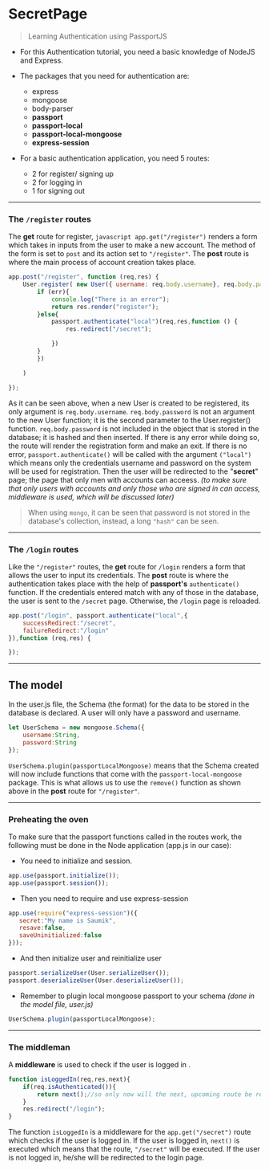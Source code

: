 # SecretPage
> Learning Authentication using PassportJS
* For this Authentication tutorial, you need a basic knowledge of NodeJS and Express. 
* The packages that you need for authentication are: 
  * express
  * mongoose 
  * body-parser
  * __passport__ 
  * __passport-local__ 
  * __passport-local-mongoose__
  * __express-session__ 

* For a basic authentication application, you need 5 routes: 
  * 2 for register/ signing up
  * 2 for logging in 
  * 1 for signing out 

-----
### The `/register` routes
The __get__ route for register, `javascript app.get("/register")` renders a form which takes in inputs from the user to make a new account. The method of the form is set to `post` and its action set to `"/register"`. The __post__ route is where the main process of account creation takes place. 

```javascript
app.post("/register", function (req,res) {
    User.register( new User({ username: req.body.username}, req.body.password, function(err,user){
        if (err){
            console.log("There is an error");
            return res.render("register");
        }else{
            passport.authenticate("local")(req,res,function () {
                res.redirect("/secret");

            })
        }
        })

    )

});
```
As it can be seen above, when a new User is created to be registered, its only argument is `req.body.username`. `req.body.password` is not an argument to the new User function; it is the second parameter to the User.register() function. `req.body.password` is not included in the object that is stored in the database; it is hashed and then inserted. If there is any error while doing so, the route will render the registration form and make an exit. If there is no error, `passport.authenticate()` will be called with the argument `("local")` which means only the credentials username and password on the system will be used for registration. Then the user will be redirected to the "__secret__" page; the page that only men with accounts can acceess. *(to make sure that only users with accounts and only those who are signed in can access, middleware is used, which will be discussed later)*

> When using `mongo`, it can be seen that password is not stored in the database's collection, instead, a long `"hash"` can be seen. 

---
### The `/login` routes 
Like the `"/register"` routes, the __get__ route for `/login` renders a form that allows the user to input its credentials. 
The __post__ route is where the authentication takes place with the help of __passport's__ `authenticate()` function. If the credentials entered match with any of those in the database, the user is sent to the `/secret` page. Otherwise, the `/login` page is reloaded. 

```javascript
app.post("/login", passport.authenticate("local",{
    successRedirect:"/secret",
    failureRedirect:"/login"
}),function (req,res) {

});
```
---
## The model
In the user.js file, the Schema (the format) for the data to be stored in the database is declared. A user will only have a password and username. 
```javascript
let UserSchema = new mongoose.Schema({
    username:String,
    password:String
});
```
`UserSchema.plugin(passportLocalMongoose)` means that the Schema created will now include functions that come with the `passport-local-mongoose` package. This is what allows us to use the `remove()` function as shown above in the __post__ route for `"/register"`. 

---
### Preheating the oven
To make sure that the passport functions called in the routes work, the following must be done in the Node application (app.js in our case): 

 * You need to initialize and session.
 ````javascript
 app.use(passport.initialize());
 app.use(passport.session());
 ````
* Then you need to require and use express-session
 ````javascript
app.use(require("express-session")({
    secret:"My name is Saumik",
    resave:false,
    saveUninitialized:false 
}));
 ````
* And then initialize user and reinitialize user 
```javascript
passport.serializeUser(User.serializeUser());
passport.deserializeUser(User.deserializeUser());
```
* Remember to plugin local mongoose passport to your schema *(done in the model file, user.js)*
````javascript
UserSchema.plugin(passportLocalMongoose);
````
---
### The middleman
A __middleware__ is used to check if the user is logged in . 
```javascript
function isLoggedIn(req,res,next){
    if(req.isAuthenticated()){
        return next();//so only now will the next, upcoming route be reached
    }
    res.redirect("/login");
}
```
The function `isLoggedIn` is a middleware for the `app.get("/secret")` route which checks if the user is logged in. If the user is logged in, `next()`
is executed which means that the route, `"/secret"` will be executed.
If the user is not logged in, he/she will be redirected to the login page. 
